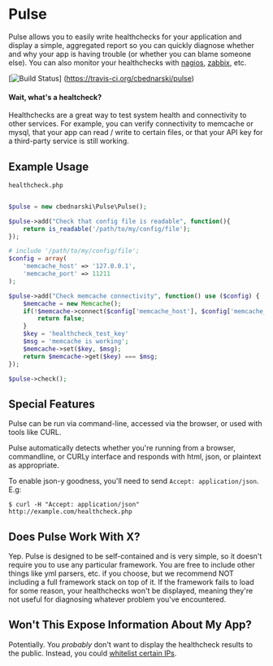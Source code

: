 # Pulse

Pulse allows you to easily write healthchecks for your application and display a simple, aggregated report so you can quickly diagnose whether and why your app is having trouble (or whether you can blame someone else). You can also monitor your healthchecks with [nagios](http://www.nagios.org/), [zabbix](http://www.zabbix.com/), etc.

[![Build Status](https://travis-ci.org/cbednarski/pulse.png)]
(https://travis-ci.org/cbednarski/pulse)

#### Wait, what's a healtcheck?

Healthchecks are a great way to test system health and connectivity to other services. For example, you can verify connectivity to memcache or mysql, that your app can read / write to certain files, or that your API key for a third-party service is still working.

## Example Usage

`healthcheck.php`

```php

$pulse = new cbednarski\Pulse\Pulse();

$pulse->add("Check that config file is readable", function(){
	return is_readable('/path/to/my/config/file');
});

# include '/path/to/my/config/file';
$config = array(
	'memcache_host' => '127.0.0.1',
	'memcache_port' => 11211
);

$pulse->add("Check memcache connectivity", function() use ($config) {
	$memcache = new Memcache();
	if(!$memcache->connect($config['memcache_host'], $config['memcache_port'])){
		return false;
	}
	$key = 'healthcheck_test_key'
	$msg = 'memcache is working';
	$memcache->set($key, $msg);
	return $memcache->get($key) === $msg;
});

$pulse->check();
```

## Special Features

Pulse can be run via command-line, accessed via the browser, or used with tools like CURL.

Pulse automatically detects whether you're running from a browser, commandline, or CURLy interface and responds with html, json, or plaintext as appropriate.

To enable json-y goodness, you'll need to send `Accept: application/json`. E.g:

	$ curl -H "Accept: application/json" http://example.com/healthcheck.php

## Does Pulse Work With X?

Yep. Pulse is designed to be self-contained and is very simple, so it doesn't require you to use any particular framework. You are free to include other things like yml parsers, etc. if you choose, but we recommend NOT including a full framework stack on top of it. If the framework fails to load for some reason, your healthchecks won't be displayed, meaning they're not useful for diagnosing whatever problem you've encountered.

## Won't This Expose Information About My App?

Potentially. You *probably* don't want to display the healthcheck results to the public. Instead, you could [whitelist certain IPs](http://httpd.apache.org/docs/2.2/howto/access.html).